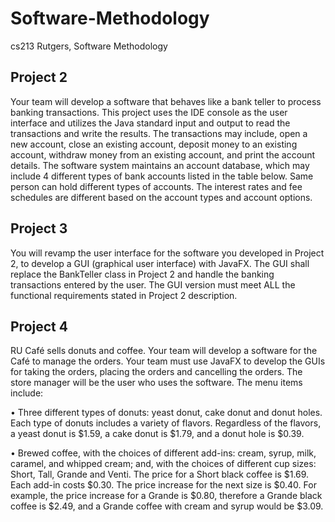 # Software-Methodology
cs213 Rutgers, Software Methodology

## Project 2  
Your team will develop a software that behaves like a bank teller to process banking transactions. This project uses
the IDE console as the user interface and utilizes the Java standard input and output to read the transactions and write
the results. The transactions may include, open a new account, close an existing account, deposit money to an existing
account, withdraw money from an existing account, and print the account details. The software system maintains an
account database, which may include 4 different types of bank accounts listed in the table below. Same person can
hold different types of accounts. The interest rates and fee schedules are different based on the account types and
account options.

## Project 3
You will revamp the user interface for the software you developed in Project 2, to develop a GUI (graphical user
interface) with JavaFX. The GUI shall replace the BankTeller class in Project 2 and handle the banking transactions
entered by the user. The GUI version must meet ALL the functional requirements stated in Project 2 description.

## Project 4
RU Café sells donuts and coffee. Your team will develop a software for the Café to manage the orders. Your team
must use JavaFX to develop the GUIs for taking the orders, placing the orders and cancelling the orders. The store
manager will be the user who uses the software. The menu items include:

• Three different types of donuts: yeast donut, cake donut and donut holes. Each type of donuts includes a variety
of flavors. Regardless of the flavors, a yeast donut is $1.59, a cake donut is $1.79, and a donut hole is $0.39.

• Brewed coffee, with the choices of different add-ins: cream, syrup, milk, caramel, and whipped cream; and, with
the choices of different cup sizes: Short, Tall, Grande and Venti. The price for a Short black coffee is $1.69. Each
add-in costs $0.30. The price increase for the next size is $0.40. For example, the price increase for a Grande is
$0.80, therefore a Grande black coffee is $2.49, and a Grande coffee with cream and syrup would be $3.09.


